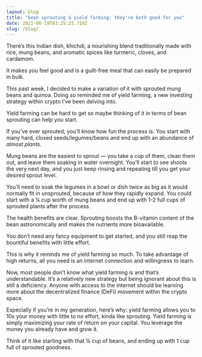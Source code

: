 ```yaml
---
layout: blog
title: "bean sprouting & yield farming: they're both good for you"
date: 2021-06-19T03:25:23.718Z
slug: /blog/
---
```

There’s this Indian dish, khichdi, a nourishing blend traditionally made with rice, mung beans, and aromatic spices like turmeric, cloves, and cardamom. 

It makes you feel good and is a guilt-free meal that can easily be prepared in bulk. 

This past week, I decided to make a variation of it with sprouted mung beans and quinoa. Doing so reminded me of yield farming, a new investing strategy within crypto I’ve been delving into. 

Yield farming can be hard to get so maybe thinking of it in terms of bean sprouting can help you start.

If you’ve ever sprouted, you’ll know how fun the process is. You start with many hard, closed seeds/legumes/beans and end up with an abundance of *almost plants.* 

Mung beans are the easiest to sprout — you take a cup of them, clean them out, and leave them soaking in water overnight. You’ll start to see shoots the very next day, and you just keep rinsing and repeating till you get your desired sprout level. 

You’ll need to soak the legumes in a bowl or dish twice as big as it would normally fit in unsprouted, because of how they rapidly expand. You could start with a ¼ cup worth of mung beans and end up with 1-2 full cups of sprouted plants after the process. 

The health benefits are clear. Sprouting boosts the B-vitamin content of the bean astronomically and makes the nutrients more bioavailable. 

You don’t need any fancy equipment to get started, and you still reap the bountiful benefits with little effort. 

This is why it reminds me of yield farming so much. To take advantage of high returns, all you need is an internet connection and willingness to learn. 

Now, most people don’t know what yield farming is and that’s understandable. It’s a relatively new strategy but being ignorant about this is still a deficiency. Anyone with access to the internet should be learning more about the decentralized finance (DeFi) movement within the crypto space. 

Especially if you’re in my generation, here’s why: yield farming allows you to 10x your money with little to no effort, kinda like sprouting. Yield farming is simply maximizing your rate of return on your capital. You leverage the money you already have and grow it. 

Think of it like starting with that ¼ cup of beans, and ending up with 1 cup full of sprouted goodness.